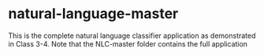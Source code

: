 # natural-language-master
This is the complete natural language classifier application as demonstrated in Class 3-4. Note that the NLC-master folder contains the full application
